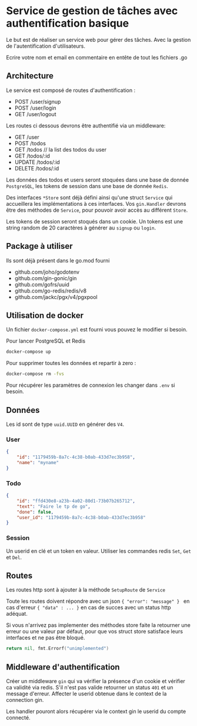 # Service de gestion de tâches avec authentification basique

Le but est de réaliser un service web pour gérer des tâches. Avec la gestion de l'autentification d'utilisateurs.

Ecrire votre nom et email en commentaire en entête de tout les fichiers .go

## Architecture

Le service est composé de routes d'authentification :

- POST /user/signup
- POST /user/login
- GET /user/logout

Les routes ci dessous devrons être authentifié via un middleware:

- GET /user
- POST /todos
- GET /todos  // la list des todos du user
- GET /todos/:id
- UPDATE /todos/:id
- DELETE /todos/:id

Les données des todos et users seront stoquées dans une base de donnée `PostgreSQL`, les tokens de session dans une base de donnée `Redis`.

Des interfaces `*Store` sont déjà défini ainsi qu'une struct `Service` qui accueillera les implémentations à ces interfaces.
Vos `gin.Handler` devrons être des méthodes de `Service`, pour pouvoir avoir accès au différent `Store`.

Les tokens de session seront stoqués dans un cookie. Un tokens est une string random de 20 caractères à générer au `signup` ou `login`.

## Package à utiliser

Ils sont déjà présent dans le go.mod fourni

- github.com/joho/godotenv
- github.com/gin-gonic/gin
- github.com/gofrs/uuid
- github.com/go-redis/redis/v8
- github.com/jackc/pgx/v4/pgxpool

## Utilisation de docker

Un fichier `docker-compose.yml` est fourni vous pouvez le modifier si besoin.

Pour lancer PostgreSQL et Redis

```sh
docker-compose up
```

Pour supprimer toutes les données et repartir à zero :

```sh
docker-compose rm -fvs
```

Pour récupérer les paramètres de connexion les changer dans `.env` si besoin.

## Données

Les id sont de type `uuid.UUID` en générer des `V4`.

### User

```json
{
    "id": "1179459b-8a7c-4c38-b0ab-433d7ec3b958",
    "name": "myname"
}
```

### Todo

```json
{
    "id": "ffd430e8-a23b-4a02-80d1-73b07b265712",
    "text": "Faire le tp de go",
    "done": false,
    "user_id": "1179459b-8a7c-4c38-b0ab-433d7ec3b958"
}
```

### Session 

Un userid en clé et un token en valeur.
Utiliser les commandes redis `Set`, `Get` et `Del`.

## Routes

Les routes http sont à ajouter à la méthode `SetupRoute` de `Service`

Toute les routes doivent répondre avec un json `{ "error": "message" } ` en cas d'erreur `{ "data" : ... }` en cas de succes avec un status http adéquat.

Si vous n'arrivez pas implementer des méthodes store faite la retourner une erreur ou une valeur par défaut, pour que vos struct store satisface leurs interfaces et ne pas être bloqué.

```go
return nil, fmt.Errorf("unimplemented")
```

## Middleware d'authentification

Créer un middleware `gin` qui va vérifier la présence d'un cookie et vérifier ca validité via redis.
S'il n'est pas valide retourner un status `401` et un message d'erreur. Affecter le userid obtenue dans le context de la connection gin.

Les handler pouront alors récupérer via le context gin le userid du compte connecté.
